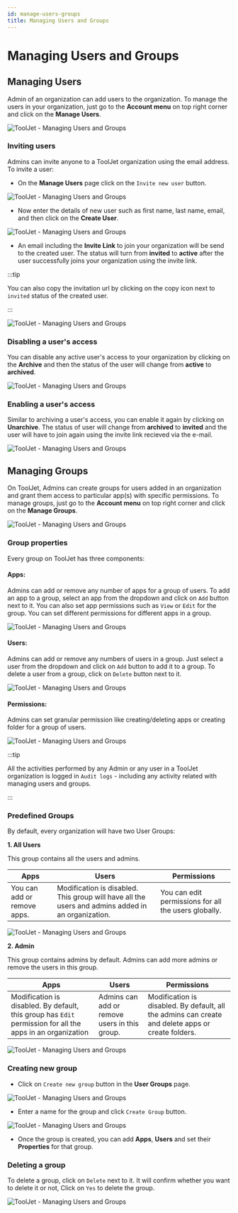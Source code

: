 ```yaml
---
id: manage-users-groups
title: Managing Users and Groups
---
```


# Managing Users and Groups

## Managing Users

Admin of an organization can add users to the organization. To manage the users in your organization, just go to the **Account menu** on top right corner and click on the **Manage Users**.

<div style={{textAlign: 'center'}}>

![ToolJet - Managing Users and Groups](/img/tutorial/manage-users-groups/menu1.png)

</div>

### Inviting users

Admins can invite anyone to a ToolJet organization using the email address. To invite a user:

- On the **Manage Users** page click on the `Invite new user` button.

<div style={{textAlign: 'center'}}>

![ToolJet - Managing Users and Groups](/img/tutorial/manage-users-groups/userspage.png)

</div>

- Now enter the details of new user such as first name, last name, email, and then click on the **Create User**.

<div style={{textAlign: 'center'}}>

![ToolJet - Managing Users and Groups](/img/tutorial/manage-users-groups/addnewuser.png)

</div>

- An email including the **Invite Link** to join your organization will be send to the created user. The status will turn from **invited** to **active** after the user successfully joins your organization using the invite link.

:::tip

You can also copy the invitation url by clicking on the copy icon next to `invited` status of the created user.

:::

<div style={{textAlign: 'center'}}>

![ToolJet - Managing Users and Groups](/img/tutorial/manage-users-groups/status.png)

</div>

### Disabling a user's access

You can disable any active user's access to your organization by clicking on the **Archive** and then the status of the user will change from **active** to **archived**.

<div style={{textAlign: 'center'}}>

![ToolJet - Managing Users and Groups](/img/tutorial/manage-users-groups/archived.png)

</div>

### Enabling a user's access

Similar to archiving a user's access, you can enable it again by clicking on **Unarchive**. The status of user will change from **archived** to **invited** and the user will have to join again using the invite link recieved via the e-mail.

<div style={{textAlign: 'center'}}>

![ToolJet - Managing Users and Groups](/img/tutorial/manage-users-groups/status.png)

</div>

## Managing Groups

On ToolJet, Admins can create groups for users added in an organization and grant them access to particular app(s) with specific permissions. To manage groups, just go to the **Account menu** on top right corner and click on the **Manage Groups**.

<div style={{textAlign: 'center'}}>

![ToolJet - Managing Users and Groups](/img/tutorial/manage-users-groups/menu2.png)

</div>

### Group properties

Every group on ToolJet has three components:

#### Apps: 

Admins can add or remove any number of apps for a group of users. To add an app to a group, select an app from the dropdown and click on `Add` button next to it. You can also set app permissions such as `View` or `Edit` for the group. You can set different permissions for different apps in a group.

<div style={{textAlign: 'center'}}>

![ToolJet - Managing Users and Groups](/img/tutorial/manage-users-groups/apps.png)

</div>

#### Users: 

Admins can add or remove any numbers of users in a group. Just select a user from the dropdown and click on `Add` button to add it to a group. To delete a user from a group, click on `Delete` button next to it.

<div style={{textAlign: 'center'}}>

![ToolJet - Managing Users and Groups](/img/tutorial/manage-users-groups/users.png)

</div>

#### Permissions: 

Admins can set granular permission like creating/deleting apps or creating folder for a group of users.

<div style={{textAlign: 'center'}}>

![ToolJet - Managing Users and Groups](/img/tutorial/manage-users-groups/permissions.png)

</div>

:::tip

All the activities performed by any Admin or any user in a ToolJet organization is logged in `Audit logs` - including any activity related with managing users and groups.

:::

### Predefined Groups

By default, every organization will have two User Groups:

**1. All Users**

This group contains all the users and admins.

| Apps | Users | Permissions |
| ----------- | ----------- | ----------- |
| You can add or remove apps. | Modification is disabled. This group will have all the users and admins added in an organization. | You can edit permissions for all the users globally. |

<div style={{textAlign: 'center'}}>

![ToolJet - Managing Users and Groups](/img/tutorial/manage-users-groups/allusers.png)

</div>

**2. Admin**

This group contains admins by default. Admins can add more admins or remove the users in this group.

| Apps | Users | Permissions |
| ----------- | ----------- | ----------- |
| Modification is disabled. By default, this group has `Edit` permission for all the apps in an organization  | Admins can add or remove users in this group. | Modification is disabled. By default, all the admins can create and delete apps or create folders. |

<div style={{textAlign: 'center'}}>

![ToolJet - Managing Users and Groups](/img/tutorial/manage-users-groups/admin.png)

</div>

### Creating new group

- Click on `Create new group` button in the **User Groups** page.

<div style={{textAlign: 'center'}}>

![ToolJet - Managing Users and Groups](/img/tutorial/manage-users-groups/newgroup1.png)

</div>

- Enter a name for the group and click `Create Group` button.

<div style={{textAlign: 'center'}}>

![ToolJet - Managing Users and Groups](/img/tutorial/manage-users-groups/newgroup2.png)

</div>

- Once the group is created, you can add **Apps**, **Users** and set their **Properties** for that group.

### Deleting a group

To delete a group, click on `Delete` next to it. It will confirm whether you want to delete it or not, Click on `Yes` to delete the group.

<div style={{textAlign: 'center'}}>

![ToolJet - Managing Users and Groups](/img/tutorial/manage-users-groups/deletegroup.png)

</div>
